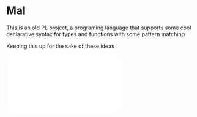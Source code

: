# Mal

This is an old PL project, a programing language that supports some cool declarative syntax for types and functions with some pattern matching

Keeping this up for the sake of these ideas

![Example](Mal/TextFile1.txt)
